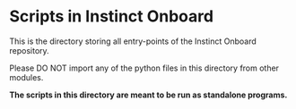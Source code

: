 # Scripts in Instinct Onboard

This is the directory storing all entry-points of the Instinct Onboard repository.

Please DO NOT import any of the python files in this directory from other modules.

**The scripts in this directory are meant to be run as standalone programs.**
